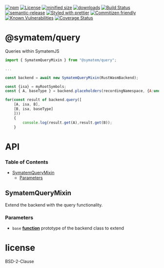 [![npm](https://img.shields.io/npm/v/@symatem/query.svg)](https://www.npmjs.com/package/@symatem/query)
[![License](https://img.shields.io/badge/License-BSD%203--Clause-blue.svg)](https://opensource.org/licenses/BSD-3-Clause)
[![minified size](https://badgen.net/bundlephobia/min/@symatem/query)](https://bundlephobia.com/result?p=@symatem/query)
[![downloads](http://img.shields.io/npm/dm/@symatem/query.svg?style=flat-square)](https://npmjs.org/package/@symatem/query)
[![Build Status](https://travis-ci.com/arlac77/SymatemQuery.svg?branch=master)](https://travis-ci.com/arlac77/SymatemQuery)
[![semantic-release](https://img.shields.io/badge/%20%20%F0%9F%93%A6%F0%9F%9A%80-semantic--release-e10079.svg)](https://github.com/arlac77/SymatemQuery.git)
[![Styled with prettier](https://img.shields.io/badge/styled_with-prettier-ff69b4.svg)](https://github.com/prettier/prettier)
[![Commitizen friendly](https://img.shields.io/badge/commitizen-friendly-brightgreen.svg)](http://commitizen.github.io/cz-cli/)
[![Known Vulnerabilities](https://snyk.io/test/github/arlac77/SymatemQuery/badge.svg)](https://snyk.io/test/github/arlac77/SymatemQuery)
[![Coverage Status](https://coveralls.io/repos/arlac77/SymatemQuery/badge.svg)](https://coveralls.io/r/arlac77/SymatemQuery)

# @symatem/query

Queries within SymatemJS

```js
import { SymatemQueryMixin } from "@symatem/query";

...

const backend = await new SymatemQueryMixin(RustWasmBackend);

const {isa} = myRootSymbols;
const { A, baseType } = backend.placeholders(recordingNamespace, {A:undefined, baseType: 'baseType'});

for(const result of backend.query([
    [A, isa, B],
    [B, isa, baseType]
    ]))
    {
        console.log(result.get(A),result.get(B));
    }
```

# API

<!-- Generated by documentation.js. Update this documentation by updating the source code. -->

### Table of Contents

-   [SymatemQueryMixin](#symatemquerymixin)
    -   [Parameters](#parameters)

## SymatemQueryMixin

Extend the backend with the query functionality.

### Parameters

-   `base` **[function](https://developer.mozilla.org/docs/Web/JavaScript/Reference/Statements/function)** prototype of the backend class to extend

# license

BSD-2-Clause
